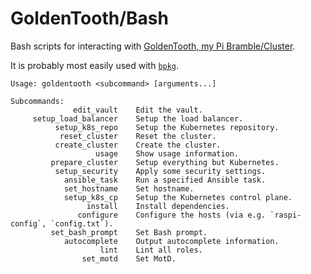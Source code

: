 # GoldenTooth/Bash

Bash scripts for interacting with [GoldenTooth, my Pi Bramble/Cluster](https://github.com/goldentooth/).

It is probably most easily used with [`bpkg`](https://github.com/bpkg/bpkg).

```
Usage: goldentooth <subcommand> [arguments...]

Subcommands:
              edit_vault    Edit the vault.
     setup_load_balancer    Setup the load balancer.
          setup_k8s_repo    Setup the Kubernetes repository.
           reset_cluster    Reset the cluster.
          create_cluster    Create the cluster.
                   usage    Show usage information.
         prepare_cluster    Setup everything but Kubernetes.
          setup_security    Apply some security settings.
            ansible_task    Run a specified Ansible task.
            set_hostname    Set hostname.
            setup_k8s_cp    Setup the Kubernetes control plane.
                 install    Install dependencies.
               configure    Configure the hosts (via e.g. `raspi-config`, `config.txt`).
         set_bash_prompt    Set Bash prompt.
            autocomplete    Output autocomplete information.
                    lint    Lint all roles.
                set_motd    Set MotD.
```